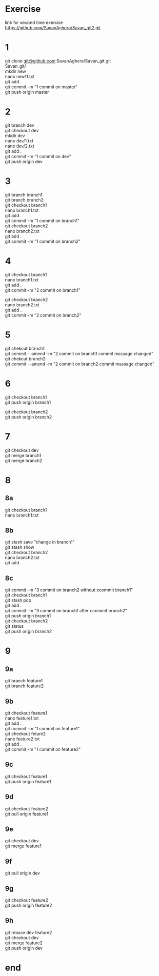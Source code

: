 # Exercise 
link for second time exercise 
https://github.com/SavanAghera/Savan_git2.git 
# 1
git clone git@github.com:SavanAghera/Savan_git.git  
Savan_git/  
mkdir new  
nano new/1.txt  
git add .  
git commit -m "1 commit on master"  
git push origin master  

# 2
git branch dev  
git checkout dev   
mkdir dev  
nano dev/1.txt  
nano dev/2.txt  
git add .  
git commit -m "1 commit on dev"  
git push origin dev  

# 3
git branch branch1  
git branch branch2  
git checkout branch1  
nano branch1.txt  
git add .  
git commit -m "1 commit on branch1"  
git checkout branch2  
nano branch2.txt  
git add .  
git commit -m "1 commit on branch2"  

# 4
git checkout branch1  
nano branch1.txt  
git add .  
git commit -m "2 commit on branch1"  

git checkout branch2  
nano branch2.txt  
git add .  
git commit -m "2 commit on branch2"  

# 5
git chekout branch1  
git commit --amend -m "2 commit on branch1 commit massage changed"  
git chekout branch2  
git commit --amend -m "2 commit on branch2 commit massage changed"  
  
# 6
git checkout branch1  
git push origin branch1  
  
git checkout branch2  
git push origin branch2  
  
# 7
git checkout dev  
git merge branch1   
git merge branch2  

# 8
## 8a
git checkout branch1  
nano branch1.txt  
## 8b
git stash save  "change in branch1"  
git stash show  
git checkout branch2  
nano branch2.txt  
git add .  
## 8c
git commit -m "3 commit on branch2 without ccommit branch1"  
git  checkout branch1  
git stash pop  
git  add .  
git commit -m "3 commit on branch1 after ccommit branch2"  
git push origin branch1  
git checkout branch2  
git status  
git push origin branch2  
  
# 9
## 9a
git branch feature1  
git branch feature2  
## 9b  
git checkout feature1  
nano feature1.txt  
git add .  
git commit -m "1 commit on feature1"  
git checkout feture2  
nano feature2.txt  
git add .  
git commit -m "1 commit on feature2"  
## 9c  
git checkout feature1  
git push origin feature1  
## 9d
git checkout feature2  
git pull origin feature1  
## 9e
git checkout dev   
git merge feature1  
## 9f
git pull origin dev  
## 9g
git checkout feature2   
git push origin feature2  
## 9h
git rebase dev feature2   
git checkout dev  
git merge feature2  
git push origin dev  

# end
